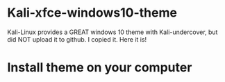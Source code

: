 # Kali-xfce-windows10-theme
Kali-Linux provides a GREAT windows 10 theme with Kali-undercover, but did NOT upload it to github. I copied it. Here it is!

# Install theme on your computer
